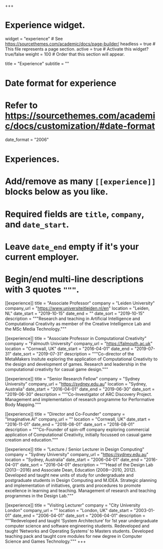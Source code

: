 +++
# Experience widget.
widget = "experience"  # See https://sourcethemes.com/academic/docs/page-builder/
headless = true  # This file represents a page section.
active = true  # Activate this widget? true/false
weight = 100  # Order that this section will appear.

title = "Experience"
subtitle = ""

# Date format for experience
#   Refer to https://sourcethemes.com/academic/docs/customization/#date-format
date_format = "2006"

# Experiences.
#   Add/remove as many `[[experience]]` blocks below as you like.
#   Required fields are `title`, `company`, and `date_start`.
#   Leave `date_end` empty if it's your current employer.
#   Begin/end multi-line descriptions with 3 quotes `"""`.
[[experience]]
  title = "Associate Professor"
  company = "Leiden University"
  company_url = "https://www.universiteitleiden.nl/en"
  location = "Leiden, NL"
  date_start = "2019-10-15"
  date_end = ""
  date_sort = "2019-10-15"
  description = """Research and teaching in Artificial Intelligence and Computational Creativity as member of the Creative Intelligence Lab and the MSc Media Technology."""

[[experience]]
  title = "Associate Professor in Computational Creativity"
  company = "Falmouth University"
  company_url = "https://falmouth.ac.uk"
  location = "Cornwall, UK"
  date_start = "2016-04-01"
  date_end = "2019-07-31"
  date_sort = "2019-07-31"
  description = """Co-director of the MetaMakers Insitute exploring the application of Computational Creativity to the design and development of games. Research and leadership in the computational creativity for casual game design."""

[[experience]]
  title = "Senior Research Fellow"
  company = "Sydney University"
  company_url = "https://sydney.edu.au"
  location = "Sydney, Australia"
  date_start = "2016-04-01"
  date_end = "2019-06-30"
  date_sort = "2019-06-30"
  description = """Co-Investigator of ARC Discovery Project. Management and implementation of research programme for Performative Body Mapping."""

[[experience]]
  title = "Director and Co-Founder"
  company = "Imaginative.AI"
  company_url = ""
  location = "Cornwall, UK"
  date_start = "2016-11-01"
  date_end = "2018-08-01"
  date_sort = "2018-08-01"
  description = """Co-Founder of spin-off company exploring commercial application of Computational Creativity, initially focussed on casual game creation and education."""

[[experience]]
  title = "Lecture / Senior Lecturer in Design Computing"
  company = "Sydney University"
  company_url = "https://sydney.edu.au"
  location = "Sydney, Australia"
  date_start = "2006-04-01"
  date_end = "2016-04-01"
  date_sort = "2016-04-01"
  description = """Head of the Design Lab (2013--2016) and Associate Dean, Education (2008–-2010, 2012). Developed and taught new units of study for undergraduate and postgraduate students in Design Computing and M.IDEA. Strategic planning and implementation of initiatives, grants and procedures to promote excellence in learning and teaching. Management of research and teaching programmes in the Design Lab."""

[[experience]]
  title = "Visiting Lecturer"
  company = "City University London"
  company_url = ""
  location = "London, UK"
  date_start = "2003-01-01"
  date_end = "2006-04-01"
  date_sort = "2006-04-01"
  description = """Redeveloped and taught ‘System Architecture’ for 1st year undergraduate computer science and software engineering students. Redeveloped and taught ‘Networks and Operating Systems’ to Masters students. Developed teaching pack and taught core modules for new degree in Computer Science and Games Technology."""
+++
